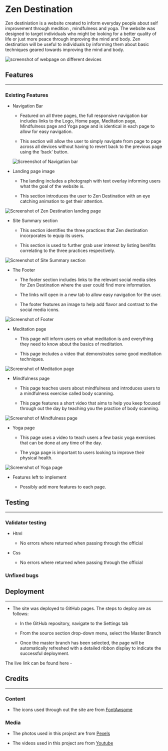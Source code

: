 # Zen Destination

Zen destiniation is a website created to inform everyday people about self improvement through medition , mindfulness and yoga. The website was designed to target individuals who might be looking for a better quality of life or just more peace through improving the mind and body. Zen destination will be useful to individuals by informing them about basic techniques geared towards improving the mind and body.

![screenshot of webpage on different devices](../Zen-destination/assets/images/zen1.jpg)

## Features 
<hr>

### Existing Features

* Navigation Bar
 
  * Featured on all three pages, the full responsive navigation bar includes links to the Logo, Home page, Meditation page, Mindfulness page and Yoga page and  is identical in each page to allow for easy navigation.
 
  * This section will allow the user to simply navigate from page to page across all devices without having to revert back to the previous page using the ‘back’ button.

  ![Screenshot of Navigation bar](../Zen-destination/assets/images/nav-bar.jpg)

* Landing page image
  
  * The landing includes a photograph with text overlay informing users what the goal of the website is.

  * This section introduces the user to Zen Destination with an eye catching animation to get their attention.

![Screenshot of Zen Destination landing page](../Zen-destination/assets/images/ocean2.jpg)
  
* Site Summary section 

  * This section identifies the three practices that Zen destination incorporates to equip its users.
  
  * This section is used to further grab user interest by listing benifits correlating to the three practices respectively.

![Screenshot of Site Summary section](../Zen-destination/assets/images/Zenfacts.jpg)
  
* The Footer

  * The footer section includes links to the relevant social media sites for Zen Destination where the user could find more information.
  
  * The links will open in a new tab to allow easy navigation for the user.
  
  * The footer features an image to help add flavor and contrast to the social media icons.
  
![Screenshot of Footer](../Zen-destination/assets/images/Grasslinks.jpg)

* Meditation page
  
  * This page will inform users on what meditation is and everything they need to know about the basics of meditation.
  
  * This page includes a video that demonstrates some good meditation techniques.

![Screenshot of Meditation page](../Zen-destination/assets/images/meditate-sc.jpg)

* Mindfulness page

  * This page teaches users about mindfulness and introduces users to a mindfulness exercise called body scanning.
  
  * This page features a short video that aims to help you keep focused through out the day by teaching you the practice of body scanning.

![Screenshot of Mindfulness page](../Zen-destination/assets/images/)

* Yoga page 

  * This page uses a video to teach users a few basic yoga exercises that can be done at any time of the day. 
  
  * The yoga page is important to users looking to improve their physical health. 

![Screenshot of Yoga page](../Zen-destination/assets/images/yoga-sc.jpg)

* Features left to implement 

  * Possibly add more features to each page.

## Testing
<hr>

### Validator testing 

* Html
  
  * No errors where returned when passing through the official  

* Css
  
  * No errors where returned when passing through the official 

### Unfixed bugs 

## Deployment 
<hr>

* The site was deployed to GitHub pages. The steps to deploy are as follows:
  
  * In the GitHub repository, navigate to the Settings tab

  * From the source section drop-down menu, select the Master Branch

  * Once the master branch has been selected, the page will be automatically refreshed with a detailed ribbon display to indicate the successful deployment.

The live link can be found here -

## Credits
<hr>

### Content

* The icons used through out the site are from [FontAwsome](https://fontawesome.com/)

### Media 

* The photos used in this project are from [Pexels](https://www.pexels.com/)

* The videos used in this project are from [Youtube](https://www.youtube.com/)

    
